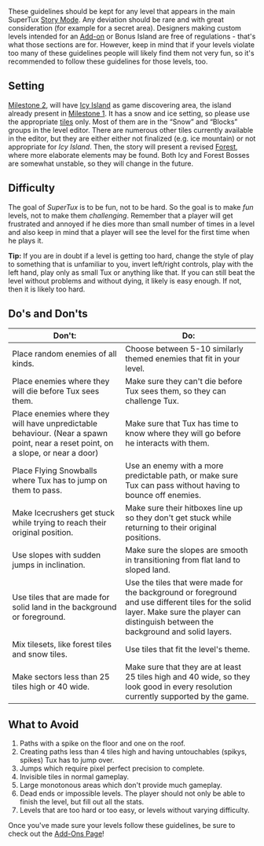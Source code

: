 These guidelines should be kept for any level that appears in the main
SuperTux [Story Mode](Story-Mode"wikilink"). Any deviation should be rare and with great
consideration (for example for a secret area). Designers making custom
levels intended for an [Add-on](Add-on "wikilink") or Bonus Island are
free of regulations - that's what those sections are for. However,
keep in mind that if your levels violate too many of these guidelines
people will likely find them not very fun, so it's recommended to follow these
guidelines for those levels, too. 

Setting
-------

[Milestone 2](Milestone_2 "wikilink"), will have [Icy Island](Icy_Island "wikilink") as game discovering area, the island
already present in [Milestone 1](Milestone_1 "wikilink"). It has a
snow and ice setting, so please use the appropriate [tiles](tile
"wikilink") only. Most of them are in the “Snow” and “Blocks” groups
in the level editor. There are numerous other tiles currently
available in the editor, but they are either either not finalized
(e.g. ice mountain) or not appropriate for *Icy Island*. Then, the story will present a revised
[Forest](Forest "wikilink"), where more elaborate elements may be
found. Both Icy and Forest Bosses are somewhat unstable, so they will change in the future. 

Difficulty
----------

The goal of *SuperTux* is to be fun, not to be hard. So the goal is to
make *fun* levels, not to make them *challenging*. Remember that a
player will get frustrated and annoyed if he dies more than small
number of times in a level and also keep in mind that a player will
see the level for the first time when he plays it.

**Tip:** If you are in doubt if a level is getting too hard, change
the style of play to something that is unfamiliar to you, invert
left/right controls, play with the left hand, play only as small Tux
or anything like that. If you can still beat the level without
problems and without dying, it likely is easy enough. If not, then it
is likely too hard.

Do's and Don'ts
---------------

| Don't: | Do: |
| ------ | --- |
| Place random enemies of all kinds. | Choose between 5-10 similarly themed enemies that fit in your level. |
| Place enemies where they will die before Tux sees them. | Make sure they can't die before Tux sees them, so they can challenge Tux. |
| Place enemies where they will have unpredictable behaviour. (Near a spawn point, near a reset point, on a slope, or near a door)| Make sure that Tux has time to know where they will go before he interacts with them. |
| Place Flying Snowballs where Tux has to jump on them to pass. | Use an enemy with a more predictable path, or make sure Tux can pass without having to bounce off enemies. |
| Make Icecrushers get stuck while trying to reach their original position. | Make sure their hitboxes line up so they don't get stuck while returning to their original positions. |
| Use slopes with sudden jumps in inclination. | Make sure the slopes are smooth in transitioning from flat land to sloped land. |
| Use tiles that are made for solid land in the background or foreground. |  Use the tiles that were made for the background or foreground and use different tiles for the solid layer. Make sure the player can distinguish between the background and solid layers. |
| Mix tilesets, like forest tiles and snow tiles. | Use tiles that fit the level's theme. |
| Make sectors less than 25 tiles high or 40 wide. | Make sure that they are at least 25 tiles high and 40 wide, so they look good in every resolution currently supported by the game. |

What to Avoid
-------------

1. Paths with a spike on the floor and one on the roof.
2. Creating paths less than 4 tiles high and having untouchables (spikys, spikes) Tux has to jump over.
3. Jumps which require pixel perfect precision to complete.
4. Invisible tiles in normal gameplay.
5. Large monotonous areas which don't provide much gameplay.
6. Dead ends or impossible levels. The player should not only be able to finish the level, but fill out all the stats.
7. Levels that are too hard or too easy, or levels without varying difficulty.

Once you've made sure your levels follow these guidelines, be sure to
check out the [Add-Ons Page](Add-On"wikilink")!